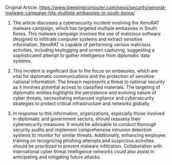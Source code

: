 Original Article: https://www.bleepingcomputer.com/news/security/xenorat-malware-campaign-hits-multiple-embassies-in-south-korea/

1) The article discusses a cybersecurity incident involving the XenoRAT malware campaign, which has targeted multiple embassies in South Korea. This malware campaign involves the use of malicious software designed to infiltrate computer systems and extract sensitive information. XenoRAT is capable of performing various malicious activities, including keylogging and screen capturing, suggesting a sophisticated attempt to gather intelligence from diplomatic data systems.

2) This incident is significant due to the focus on embassies, which are vital for diplomatic communications and the protection of sensitive national information. The breach represents a threat to national security as it involves potential access to classified materials. The targeting of diplomatic entities highlights the persistence and evolving nature of cyber threats, necessitating enhanced vigilance and cybersecurity strategies to protect critical infrastructure and networks globally.

3) In response to this information, organizations, especially those involved in diplomatic and government sectors, should reassess their cybersecurity measures. It would be advisable to conduct thorough security audits and implement comprehensive intrusion detection systems to monitor for similar threats. Additionally, enhancing employee training on recognizing phishing attempts and suspicious activities should be prioritized to prevent malware infiltration. Collaboration with international cyber threat intelligence networks could also assist in anticipating and mitigating future attacks.